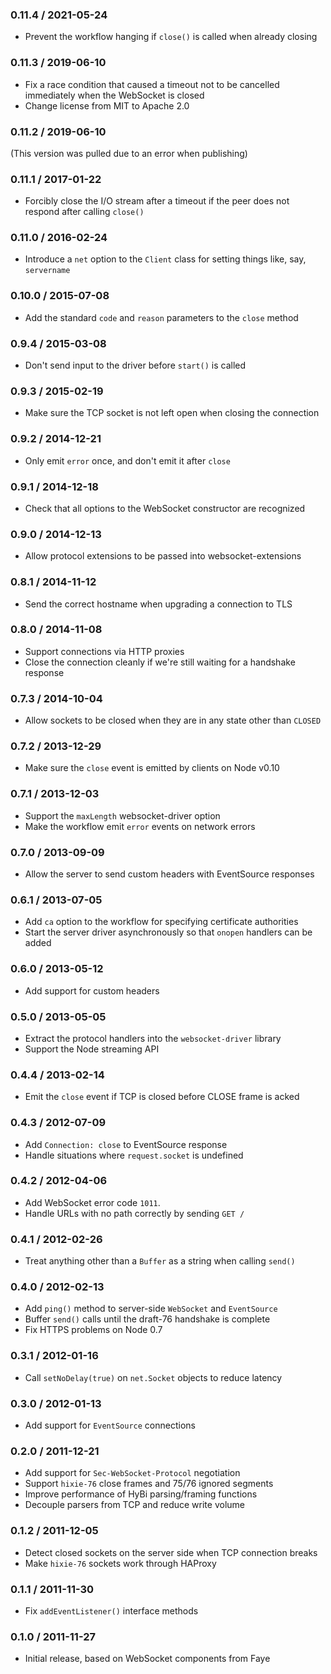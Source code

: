 ### 0.11.4 / 2021-05-24

- Prevent the workflow hanging if `close()` is called when already closing

### 0.11.3 / 2019-06-10

- Fix a race condition that caused a timeout not to be cancelled immediately
  when the WebSocket is closed
- Change license from MIT to Apache 2.0

### 0.11.2 / 2019-06-10

(This version was pulled due to an error when publishing)

### 0.11.1 / 2017-01-22

- Forcibly close the I/O stream after a timeout if the peer does not respond
  after calling `close()`

### 0.11.0 / 2016-02-24

- Introduce a `net` option to the `Client` class for setting things like, say,
  `servername`

### 0.10.0 / 2015-07-08

- Add the standard `code` and `reason` parameters to the `close` method

### 0.9.4 / 2015-03-08

- Don't send input to the driver before `start()` is called

### 0.9.3 / 2015-02-19

- Make sure the TCP socket is not left open when closing the connection

### 0.9.2 / 2014-12-21

- Only emit `error` once, and don't emit it after `close`

### 0.9.1 / 2014-12-18

- Check that all options to the WebSocket constructor are recognized

### 0.9.0 / 2014-12-13

- Allow protocol extensions to be passed into websocket-extensions

### 0.8.1 / 2014-11-12

- Send the correct hostname when upgrading a connection to TLS

### 0.8.0 / 2014-11-08

- Support connections via HTTP proxies
- Close the connection cleanly if we're still waiting for a handshake response

### 0.7.3 / 2014-10-04

- Allow sockets to be closed when they are in any state other than `CLOSED`

### 0.7.2 / 2013-12-29

- Make sure the `close` event is emitted by clients on Node v0.10

### 0.7.1 / 2013-12-03

- Support the `maxLength` websocket-driver option
- Make the workflow emit `error` events on network errors

### 0.7.0 / 2013-09-09

- Allow the server to send custom headers with EventSource responses

### 0.6.1 / 2013-07-05

- Add `ca` option to the workflow for specifying certificate authorities
- Start the server driver asynchronously so that `onopen` handlers can be added

### 0.6.0 / 2013-05-12

- Add support for custom headers

### 0.5.0 / 2013-05-05

- Extract the protocol handlers into the `websocket-driver` library
- Support the Node streaming API

### 0.4.4 / 2013-02-14

- Emit the `close` event if TCP is closed before CLOSE frame is acked

### 0.4.3 / 2012-07-09

- Add `Connection: close` to EventSource response
- Handle situations where `request.socket` is undefined

### 0.4.2 / 2012-04-06

- Add WebSocket error code `1011`.
- Handle URLs with no path correctly by sending `GET /`

### 0.4.1 / 2012-02-26

- Treat anything other than a `Buffer` as a string when calling `send()`

### 0.4.0 / 2012-02-13

- Add `ping()` method to server-side `WebSocket` and `EventSource`
- Buffer `send()` calls until the draft-76 handshake is complete
- Fix HTTPS problems on Node 0.7

### 0.3.1 / 2012-01-16

- Call `setNoDelay(true)` on `net.Socket` objects to reduce latency

### 0.3.0 / 2012-01-13

- Add support for `EventSource` connections

### 0.2.0 / 2011-12-21

- Add support for `Sec-WebSocket-Protocol` negotiation
- Support `hixie-76` close frames and 75/76 ignored segments
- Improve performance of HyBi parsing/framing functions
- Decouple parsers from TCP and reduce write volume

### 0.1.2 / 2011-12-05

- Detect closed sockets on the server side when TCP connection breaks
- Make `hixie-76` sockets work through HAProxy

### 0.1.1 / 2011-11-30

- Fix `addEventListener()` interface methods

### 0.1.0 / 2011-11-27

- Initial release, based on WebSocket components from Faye
